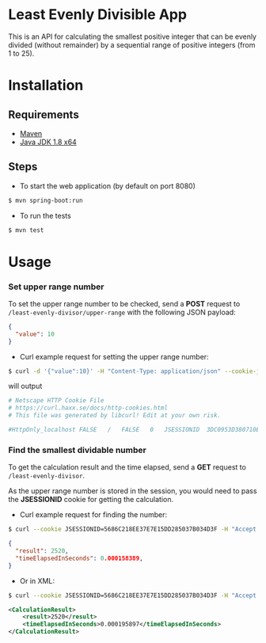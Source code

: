 # Least Evenly Divisible App

This is an API for calculating the smallest positive integer that can be evenly divided (without remainder) by
a sequential range of positive integers (from 1 to 25).

# Installation

## Requirements

* [Maven](https://maven.apache.org/download.cgi)
* [Java JDK 1.8 x64](https://www.oracle.com/technetwork/pt/java/javase/downloads/jdk8-downloads-2133151.html)

## Steps

* To start the web application (by default on port 8080)

```bash
$ mvn spring-boot:run 
```


* To run the tests

```bash
$ mvn test
```

# Usage


### Set upper range number

To set the upper range number to be checked, send a **POST** request to `/least-evenly-divisor/upper-range` with the following JSON payload:

```json
{
  "value": 10
}
```

* Curl example request for setting the upper range number:
```bash
$ curl -d '{"value":10}' -H "Content-Type: application/json" --cookie-jar - http://localhost:8080/least-evenly-divisor/upper-range
```
will output
```sh
# Netscape HTTP Cookie File
# https://curl.haxx.se/docs/http-cookies.html
# This file was generated by libcurl! Edit at your own risk.

#HttpOnly_localhost	FALSE	/	FALSE	0	JSESSIONID	3DC0953D380710E33EB462DA67B38C44
```

### Find the smallest dividable number 

To get the calculation result and the time elapsed, send a **GET** request to `/least-evenly-divisor`.

As the upper range number is stored in the session, you would need to pass the **JSESSIONID** cookie for getting the calculation.

* Curl example request for finding the number:
```bash
$ curl --cookie JSESSIONID=5686C218EE37E7E15DD285037B034D3F -H "Accept: application/json" -X GET http://localhost:8080/least-evenly-divisor
```

```json
{
  "result": 2520,
  "timeElapsedInSeconds": 0.000158389,
}
```

* Or in XML:
```bash
$ curl --cookie JSESSIONID=5686C218EE37E7E15DD285037B034D3F -H "Accept: application/xml" -X GET http://localhost:8080/least-evenly-divisor
```

```xml
<CalculationResult>
    <result>2520</result>
    <timeElapsedInSeconds>0.000195897</timeElapsedInSeconds>
</CalculationResult>
```
